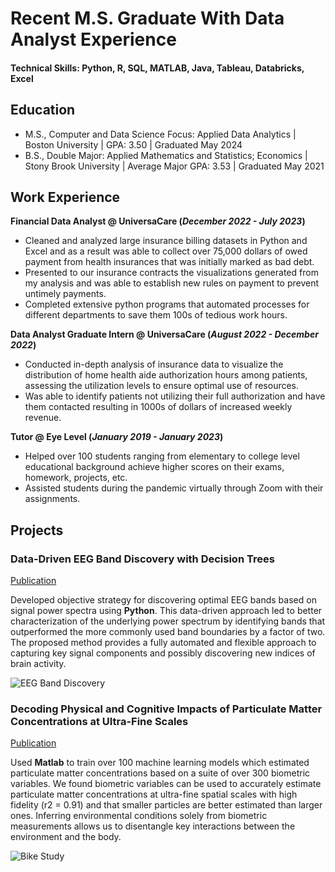 # Recent M.S. Graduate With Data Analyst Experience  

#### Technical Skills: Python, R, SQL, MATLAB, Java, Tableau, Databricks, Excel

## Education								       		
- M.S., Computer and Data Science Focus: Applied Data Analytics	| Boston University | GPA: 3.50 | Graduated May 2024	 			        		
- B.S., Double Major: Applied Mathematics and Statistics; Economics | Stony Brook University | Average Major GPA: 3.53 | Graduated May 2021

## Work Experience
**Financial Data Analyst @ UniversaCare (_December 2022 - July 2023_)**
-	Cleaned and analyzed large insurance billing datasets in Python and Excel and as a result was able to collect over 75,000 dollars of owed payment from health insurances that was initially marked as bad debt. 
-	Presented to our insurance contracts the visualizations generated from my analysis and was able to establish new rules on payment to prevent untimely payments. 
-	Completed extensive python programs that automated processes for different departments to save them 100s of tedious work hours. 


**Data Analyst Graduate Intern @ UniversaCare (_August 2022 - December 2022_)**
-	Conducted in-depth analysis of insurance data to visualize the distribution of home health aide authorization hours among patients, assessing the utilization levels to ensure optimal use of resources.
-	Was able to identify patients not utilizing their full authorization and have them contacted resulting in 1000s of dollars of increased weekly revenue.

**Tutor @ Eye Level (_January 2019 - January 2023_)**
-	Helped over 100 students ranging from elementary to college level educational background achieve higher scores on their exams, homework, projects, etc.
-	Assisted students during the pandemic virtually through Zoom with their assignments. 


## Projects
### Data-Driven EEG Band Discovery with Decision Trees
[Publication](https://www.mdpi.com/1424-8220/22/8/3048)

Developed objective strategy for discovering optimal EEG bands based on signal power spectra using **Python**. This data-driven approach led to better characterization of the underlying power spectrum by identifying bands that outperformed the more commonly used band boundaries by a factor of two. The proposed method provides a fully automated and flexible approach to capturing key signal components and possibly discovering new indices of brain activity.

![EEG Band Discovery](/assets/img/eeg_band_discovery.jpeg)

### Decoding Physical and Cognitive Impacts of Particulate Matter Concentrations at Ultra-Fine Scales
[Publication](https://www.mdpi.com/1424-8220/22/11/4240)

Used **Matlab** to train over 100 machine learning models which estimated particulate matter concentrations based on a suite of over 300 biometric variables. We found biometric variables can be used to accurately estimate particulate matter concentrations at ultra-fine spatial scales with high fidelity (r2 = 0.91) and that smaller particles are better estimated than larger ones. Inferring environmental conditions solely from biometric measurements allows us to disentangle key interactions between the environment and the body.

![Bike Study](/assets/img/bike_study.jpeg)
